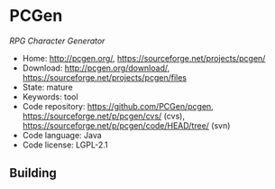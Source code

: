 # PCGen

_RPG Character Generator_

- Home: http://pcgen.org/, https://sourceforge.net/projects/pcgen/
- Download: http://pcgen.org/download/, https://sourceforge.net/projects/pcgen/files
- State: mature
- Keywords: tool
- Code repository: https://github.com/PCGen/pcgen, https://sourceforge.net/p/pcgen/cvs/ (cvs), https://sourceforge.net/p/pcgen/code/HEAD/tree/ (svn)
- Code language: Java
- Code license: LGPL-2.1

## Building

